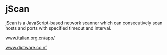 # jScan

jScan is a JavaScript-based network scanner which can consecutively scan hosts and ports with specified timeout and interval.

www.italian.org.cn/app/

www.dictware.co.nf
